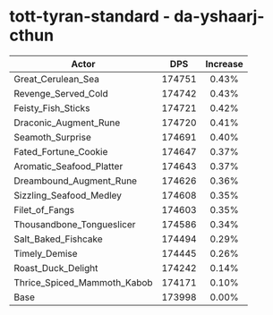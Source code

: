 # tott-tyran-standard - da-yshaarj-cthun
| Actor | DPS | Increase |
|---|:---:|:---:|
|Great_Cerulean_Sea|174751|0.43%|
|Revenge_Served_Cold|174742|0.43%|
|Feisty_Fish_Sticks|174721|0.42%|
|Draconic_Augment_Rune|174720|0.41%|
|Seamoth_Surprise|174691|0.40%|
|Fated_Fortune_Cookie|174647|0.37%|
|Aromatic_Seafood_Platter|174643|0.37%|
|Dreambound_Augment_Rune|174626|0.36%|
|Sizzling_Seafood_Medley|174608|0.35%|
|Filet_of_Fangs|174603|0.35%|
|Thousandbone_Tongueslicer|174586|0.34%|
|Salt_Baked_Fishcake|174494|0.29%|
|Timely_Demise|174445|0.26%|
|Roast_Duck_Delight|174242|0.14%|
|Thrice_Spiced_Mammoth_Kabob|174171|0.10%|
|Base|173998|0.00%|
